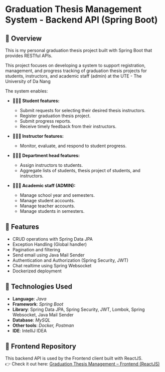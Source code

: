 # Graduation Thesis Management System - Backend API (Spring Boot)

## 📌 Overview
This is my personal graduation thesis project built with Spring Boot that provides
RESTful APIs.

This project focuses on developing a system to support registration, management, and progress tracking of graduation thesis projects for students, instructors, and academic staff (admin) at the UTE - The University of Da Nang 

The system enables:
- **🧑🏻‍🎓 Student features:**
  - Submit requests for selecting their desired thesis instructors.
  - Register graduation thesis project.
  - Submit progress reports.
  - Receive timely feedback from their instructors.


- **👩🏻‍🏫 Instructor features:**
    - Monitor, evaluate, and respond to student progress.


- **🧑🏻‍🏫 Department head features:**
    - Assign instructors to students.
    - Aggregate lists of students, thesis project of students, and instructors.


- **🧑🏻‍🏫 Academic staff (ADMIN):**
    - Manage school year and semesters.
    - Manage student accounts.
    - Manage teacher accounts.
    - Manage students in semesters.

## 🚀 Features
- CRUD operations with Spring Data JPA
- Exception Handling (Global handler)
- Pagination and filtering
- Send email using Java Mail Sender
- Authentication and Authorization (Spring Security, JWT)
- Chat realtime using Spring Websocket
- Dockerized deployment

## 🔧 Technologies Used
- **Language**: *Java*
- **Framework**: *Spring Boot*
- **Library**: Spring Data JPA, Spring Security, JWT, Lombok, Spring Websocket, Java Mail Sender
- **Database**: *MySQL*
- **Other tools**: *Docker, Postman*
- **IDE**: IntelliJ IDEA

## 🔗 Frontend Repository

This backend API is used by the Frontend client built with ReactJS.  
👉 Check it out here: [Graduation Thesis Management – Frontend (ReactJS)](https://github.com/your-username/frontend-repo-name)
